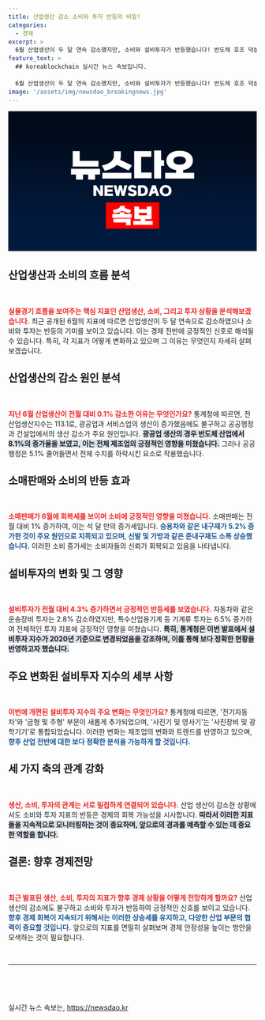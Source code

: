 ```yaml
---
title: 산업생산 감소 소비와 투자 반등의 비밀!
categories:
  - 경제
excerpt: >
  6월 산업생산이 두 달 연속 감소했지만, 소비와 설비투자가 반등했습니다! 반도체 호조 덕분에 제조업이 성장하며 소비 증가는 내구재 판매 증가로 이어졌습니다. 경제 흐름의 새로운 전환점이 될지 주목됩니다!
feature_text: >
  ## koreablockchain 실시간 뉴스 속보입니다.

  6월 산업생산이 두 달 연속 감소했지만, 소비와 설비투자가 반등했습니다! 반도체 호조 덕분에 제조업이 성장하며 소비 증가는 내구재 판매 증가로 이어졌습니다. 경제 흐름의 새로운 전환점이 될지 주목됩니다!
image: '/assets/img/newsdao_breakingnews.jpg'
---
```


<p><img src="/assets/img/newsdao_breakingnews.jpg" alt="koreablockchain 속보" /></p>

<h2 data-ke-size="size26">산업생산과 소비의 흐름 분석</h2>

<p data-ke-size="size16">&nbsp;</p>

<p><b><span style="color: #ee2323;">실물경기 흐름을 보여주는 핵심 지표인 산업생산, 소비, 그리고 투자 상황을 분석해보겠습니다.</span></b> 최근 공개된 6월의 지표에 따르면 산업생산이 두 달 연속으로 감소하였으나 소비와 투자는 반등의 기미를 보이고 있습니다. 이는 경제 전반에 긍정적인 신호로 해석될 수 있습니다. 특히, 각 지표가 어떻게 변화하고 있으며 그 이유는 무엇인지 자세히 살펴보겠습니다.</p>

<h2 data-ke-size="size26">산업생산의 감소 원인 분석</h2>

<p data-ke-size="size16">&nbsp;</p>

<p><b><span style="color: #ee2323;">지난 6월 산업생산이 전월 대비 0.1% 감소한 이유는 무엇인가요?</span></b> 통계청에 따르면, 전산업생산지수는 113.1로, 광공업과 서비스업의 생산이 증가했음에도 불구하고 공공행정과 건설업에서의 생산 감소가 주요 원인입니다. <b><span style="background-color: #21538527;">광공업 생산의 경우 반도체 산업에서 8.1%의 증가율을 보였고, 이는 전체 제조업의 긍정적인 영향을 미쳤습니다.</span></b> 그러나 공공행정은 5.1% 줄어들면서 전체 수치를 하락시킨 요소로 작용했습니다. </p>

<h2 data-ke-size="size26">소매판매와 소비의 반등 효과</h2>

<p data-ke-size="size16">&nbsp;</p>

<p><b><span style="color: #ee2323;">소매판매가 6월에 회복세를 보이며 소비에 긍정적인 영향을 미쳤습니다.</span></b> 소매판매는 전월 대비 1% 증가하여, 이는 석 달 만의 증가세입니다. <b><span style="color: #1a5490;">승용차와 같은 내구재가 5.2% 증가한 것이 주요 원인으로 지목되고 있으며, 신발 및 가방과 같은 준내구재도 소폭 상승했습니다.</span></b> 이러한 소비 증가세는 소비자들의 신뢰가 회복되고 있음을 나타냅니다.</p>

<h2 data-ke-size="size26">설비투자의 변화 및 그 영향</h2>

<p data-ke-size="size16">&nbsp;</p>

<p><b><span style="color: #ee2323;">설비투자가 전월 대비 4.3% 증가하면서 긍정적인 반등세를 보였습니다.</span></b> 자동차와 같은 운송장비 투자는 2.8% 감소하였지만, 특수산업용기계 등 기계류 투자는 6.5% 증가하여 전체적인 투자 지표에 긍정적인 영향을 미쳤습니다. <b><span style="background-color: #21538527;">특히, 통계청은 이번 발표에서 설비투자 지수가 2020년 기준으로 변경되었음을 강조하며, 이를 통해 보다 정확한 현황을 반영하고자 했습니다.</span></b></p>

<h2 data-ke-size="size26">주요 변화된 설비투자 지수의 세부 사항</h2>

<p data-ke-size="size16">&nbsp;</p>

<p><b><span style="color: #ee2323;">이번에 개편된 설비투자 지수의 주요 변화는 무엇인가요?</span></b> 통계청에 따르면, '전기자동차'와 '금형 및 주형' 부문이 새롭게 추가되었으며, '사진기 및 영사기'는 '사진장비 및 광학기기'로 통합되었습니다. 이러한 변화는 제조업의 변화와 트렌드를 반영하고 있으며, <b><span style="color: #1a5490;">향후 산업 전반에 대한 보다 정확한 분석을 가능하게 할 것입니다.</span></b></p>

<h2 data-ke-size="size26">세 가지 축의 관계 강화</h2>

<p data-ke-size="size16">&nbsp;</p>

<p><b><span style="color: #ee2323;">생산, 소비, 투자의 관계는 서로 밀접하게 연결되어 있습니다.</span></b> 산업 생산이 감소한 상황에서도 소비와 투자 지표의 반등은 경제의 회복 가능성을 시사합니다. <b><span style="background-color: #21538527;"> 따라서 이러한 지표들을 지속적으로 모니터링하는 것이 중요하며, 앞으로의 경과를 예측할 수 있는 데 중요한 역할을 합니다.</span></b></p>

<h2 data-ke-size="size26">결론: 향후 경제전망</h2>

<p data-ke-size="size16">&nbsp;</p>

<p><b><span style="color: #ee2323;">최근 발표된 생산, 소비, 투자의 지표가 향후 경제 상황을 어떻게 전망하게 할까요?</span></b> 산업생산의 감소에도 불구하고 소비와 투자가 반등하여 긍정적인 신호를 보이고 있습니다. <b><span style="color: #1a5490;">향후 경제 회복이 지속되기 위해서는 이러한 상승세를 유지하고, 다양한 산업 부문의 협력이 중요할 것입니다.</span></b> 앞으로의 지표를 면밀히 살펴보며 경제 안정성을 높이는 방안을 모색하는 것이 필요합니다. </p>

<p data-ke-size="size16">&nbsp;</p>

<hr>

<p data-ke-size="size16">&nbsp;</p>

<p data-ke-size="size16">&nbsp;</p>
실시간 뉴스 속보는, <a href="https://newsdao.kr" rel="dofollow">https://newsdao.kr</a>


